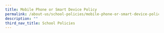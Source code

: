 ```yaml
---
title: Mobile Phone or Smart Device Policy
permalink: /about-us/school-policies/mobile-phone-or-smart-device-policy/
description: ""
third_nav_title: School Policies
---
```


